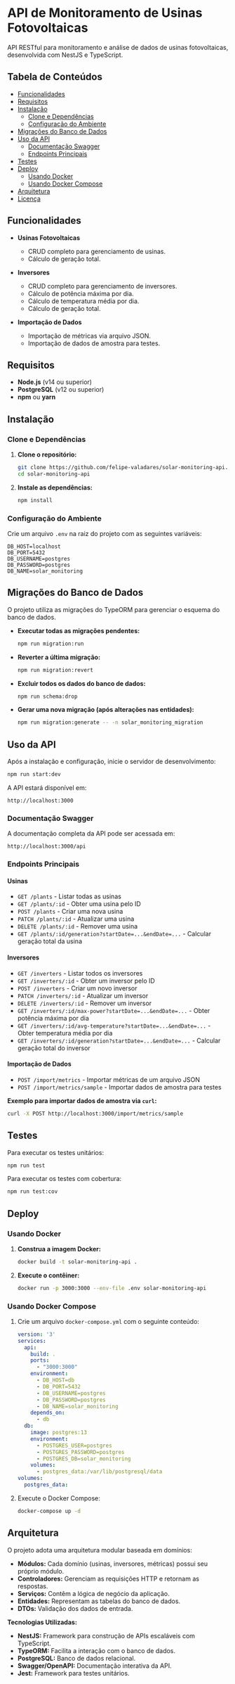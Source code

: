 # API de Monitoramento de Usinas Fotovoltaicas

API RESTful para monitoramento e análise de dados de usinas fotovoltaicas, desenvolvida com NestJS e TypeScript.

## Tabela de Conteúdos

- [Funcionalidades](#funcionalidades)
- [Requisitos](#requisitos)
- [Instalação](#instalação)
  - [Clone e Dependências](#clone-e-dependências)
  - [Configuração do Ambiente](#configuração-do-ambiente)
- [Migrações do Banco de Dados](#migrações-do-banco-de-dados)
- [Uso da API](#uso-da-api)
  - [Documentação Swagger](#documentação-swagger)
  - [Endpoints Principais](#endpoints-principais)
- [Testes](#testes)
- [Deploy](#deploy)
  - [Usando Docker](#usando-docker)
  - [Usando Docker Compose](#usando-docker-compose)
- [Arquitetura](#arquitetura)
- [Licença](#licença)

## Funcionalidades

- **Usinas Fotovoltaicas**
  - CRUD completo para gerenciamento de usinas.
  - Cálculo de geração total.

- **Inversores**
  - CRUD completo para gerenciamento de inversores.
  - Cálculo de potência máxima por dia.
  - Cálculo de temperatura média por dia.
  - Cálculo de geração total.

- **Importação de Dados**
  - Importação de métricas via arquivo JSON.
  - Importação de dados de amostra para testes.

## Requisitos

- **Node.js** (v14 ou superior)
- **PostgreSQL** (v12 ou superior)
- **npm** ou **yarn**

## Instalação

### Clone e Dependências

1. **Clone o repositório:**
   ```bash
   git clone https://github.com/felipe-valadares/solar-monitoring-api.git
   cd solar-monitoring-api
   ```

2. **Instale as dependências:**
   ```bash
   npm install
   ```

### Configuração do Ambiente

Crie um arquivo `.env` na raiz do projeto com as seguintes variáveis:

   ```
   DB_HOST=localhost
   DB_PORT=5432
   DB_USERNAME=postgres
   DB_PASSWORD=postgres
   DB_NAME=solar_monitoring
   ```

## Migrações do Banco de Dados

O projeto utiliza as migrações do TypeORM para gerenciar o esquema do banco de dados.

- **Executar todas as migrações pendentes:**
  ```bash
  npm run migration:run
  ```

- **Reverter a última migração:**
  ```bash
  npm run migration:revert
  ```

- **Excluir todos os dados do banco de dados:**
  ```bash
  npm run schema:drop
  ```

- **Gerar uma nova migração (após alterações nas entidades):**
  ```bash
  npm run migration:generate -- -n solar_monitoring_migration
  ```

## Uso da API

Após a instalação e configuração, inicie o servidor de desenvolvimento:

   ```bash
   npm run start:dev
   ```

A API estará disponível em: 

   ```
   http://localhost:3000
   ```

### Documentação Swagger

A documentação completa da API pode ser acessada em:

```
http://localhost:3000/api
```

### Endpoints Principais

#### Usinas

- `GET /plants` - Listar todas as usinas
- `GET /plants/:id` - Obter uma usina pelo ID
- `POST /plants` - Criar uma nova usina
- `PATCH /plants/:id` - Atualizar uma usina
- `DELETE /plants/:id` - Remover uma usina
- `GET /plants/:id/generation?startDate=...&endDate=...` - Calcular geração total da usina

#### Inversores

- `GET /inverters` - Listar todos os inversores
- `GET /inverters/:id` - Obter um inversor pelo ID
- `POST /inverters` - Criar um novo inversor
- `PATCH /inverters/:id` - Atualizar um inversor
- `DELETE /inverters/:id` - Remover um inversor
- `GET /inverters/:id/max-power?startDate=...&endDate=...` - Obter potência máxima por dia
- `GET /inverters/:id/avg-temperature?startDate=...&endDate=...` - Obter temperatura média por dia
- `GET /inverters/:id/generation?startDate=...&endDate=...` - Calcular geração total do inversor

#### Importação de Dados

- `POST /import/metrics` - Importar métricas de um arquivo JSON
- `POST /import/metrics/sample` - Importar dados de amostra para testes

**Exemplo para importar dados de amostra via `curl`:**
```bash
curl -X POST http://localhost:3000/import/metrics/sample
```

## Testes

Para executar os testes unitários:
```bash
npm run test
```

Para executar os testes com cobertura:
```bash
npm run test:cov
```

## Deploy

### Usando Docker

1. **Construa a imagem Docker:**
   ```bash
   docker build -t solar-monitoring-api .
   ```

2. **Execute o contêiner:**
   ```bash
   docker run -p 3000:3000 --env-file .env solar-monitoring-api
   ```

### Usando Docker Compose

1. Crie um arquivo `docker-compose.yml` com o seguinte conteúdo:
   ```yaml
   version: '3'
   services:
     api:
       build: .
       ports:
         - "3000:3000"
       environment:
         - DB_HOST=db
         - DB_PORT=5432
         - DB_USERNAME=postgres
         - DB_PASSWORD=postgres
         - DB_NAME=solar_monitoring
       depends_on:
         - db
     db:
       image: postgres:13
       environment:
         - POSTGRES_USER=postgres
         - POSTGRES_PASSWORD=postgres
         - POSTGRES_DB=solar_monitoring
       volumes:
         - postgres_data:/var/lib/postgresql/data
   volumes:
     postgres_data:
   ```

2. Execute o Docker Compose:
   ```bash
   docker-compose up -d
   ```

## Arquitetura

O projeto adota uma arquitetura modular baseada em domínios:

- **Módulos:** Cada domínio (usinas, inversores, métricas) possui seu próprio módulo.
- **Controladores:** Gerenciam as requisições HTTP e retornam as respostas.
- **Serviços:** Contêm a lógica de negócio da aplicação.
- **Entidades:** Representam as tabelas do banco de dados.
- **DTOs:** Validação dos dados de entrada.

**Tecnologias Utilizadas:**

- **NestJS:** Framework para construção de APIs escaláveis com TypeScript.
- **TypeORM:** Facilita a interação com o banco de dados.
- **PostgreSQL:** Banco de dados relacional.
- **Swagger/OpenAPI:** Documentação interativa da API.
- **Jest:** Framework para testes unitários.


